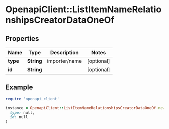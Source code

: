 # OpenapiClient::ListItemNameRelationshipsCreatorDataOneOf

## Properties

| Name | Type | Description | Notes |
| ---- | ---- | ----------- | ----- |
| **type** | **String** | importer/name | [optional] |
| **id** | **String** |  | [optional] |

## Example

```ruby
require 'openapi_client'

instance = OpenapiClient::ListItemNameRelationshipsCreatorDataOneOf.new(
  type: null,
  id: null
)
```

